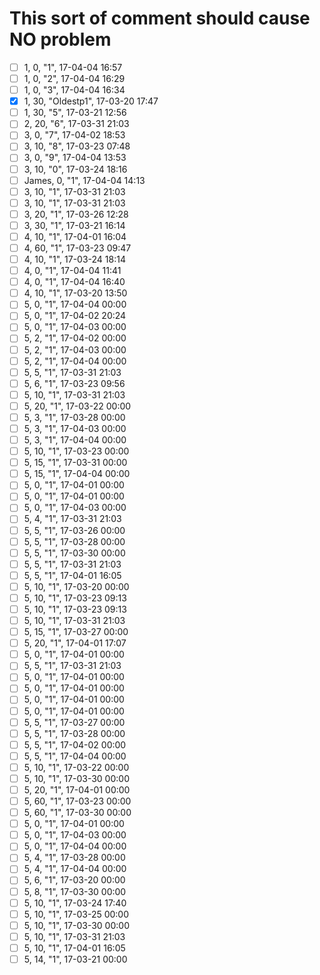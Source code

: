 # This sort of comment should cause NO problem
- [ ] 1,   0, "1", 17-04-04 16:57
- [ ] 1,   0, "2", 17-04-04 16:29
- [ ] 1,   0, "3", 17-04-04 16:34
- [x] 1,  30, "Oldestp1", 17-03-20 17:47
- [ ] 1,  30, "5", 17-03-21 12:56
- [ ] 2,  20, "6", 17-03-31 21:03
- [ ] 3,   0, "7", 17-04-02 18:53
- [ ] 3,  10, "8", 17-03-23 07:48
- [ ] 3,   0, "9", 17-04-04 13:53
- [ ] 3,  10, "0", 17-03-24 18:16
- [ ] James,   0, "1", 17-04-04 14:13
- [ ] 3,  10, "1", 17-03-31 21:03
- [ ] 3,  10, "1", 17-03-31 21:03
- [ ] 3,  20, "1", 17-03-26 12:28
- [ ] 3,  30, "1", 17-03-21 16:14
- [ ] 4,  10, "1", 17-04-01 16:04
- [ ] 4,  60, "1", 17-03-23 09:47
- [ ] 4,  10, "1", 17-03-24 18:14
- [ ] 4,   0, "1", 17-04-04 11:41
- [ ] 4,   0, "1", 17-04-04 16:40
- [ ] 4,  10, "1", 17-03-20 13:50
- [ ] 5,   0, "1", 17-04-04 00:00
- [ ] 5,   0, "1", 17-04-02 20:24
- [ ] 5,   0, "1", 17-04-03 00:00
- [ ] 5,   2, "1", 17-04-02 00:00
- [ ] 5,   2, "1", 17-04-03 00:00
- [ ] 5,   2, "1", 17-04-04 00:00
- [ ] 5,   5, "1", 17-03-31 21:03
- [ ] 5,   6, "1", 17-03-23 09:56
- [ ] 5,  10, "1", 17-03-31 21:03
- [ ] 5,  20, "1", 17-03-22 00:00
- [ ] 5,   3, "1", 17-03-28 00:00
- [ ] 5,   3, "1", 17-04-03 00:00
- [ ] 5,   3, "1", 17-04-04 00:00
- [ ] 5,  10, "1", 17-03-23 00:00
- [ ] 5,  15, "1", 17-03-31 00:00
- [ ] 5,  15, "1", 17-04-04 00:00
- [ ] 5,   0, "1", 17-04-01 00:00
- [ ] 5,   0, "1", 17-04-01 00:00
- [ ] 5,   0, "1", 17-04-03 00:00
- [ ] 5,   4, "1", 17-03-31 21:03
- [ ] 5,   5, "1", 17-03-26 00:00
- [ ] 5,   5, "1", 17-03-28 00:00
- [ ] 5,   5, "1", 17-03-30 00:00
- [ ] 5,   5, "1", 17-03-31 21:03
- [ ] 5,   5, "1", 17-04-01 16:05
- [ ] 5,  10, "1", 17-03-20 00:00
- [ ] 5,  10, "1", 17-03-23 09:13
- [ ] 5,  10, "1", 17-03-23 09:13
- [ ] 5,  10, "1", 17-03-31 21:03
- [ ] 5,  15, "1", 17-03-27 00:00
- [ ] 5,  20, "1", 17-04-01 17:07
- [ ] 5,   0, "1", 17-04-01 00:00
- [ ] 5,   5, "1", 17-03-31 21:03
- [ ] 5,   0, "1", 17-04-01 00:00
- [ ] 5,   0, "1", 17-04-01 00:00
- [ ] 5,   0, "1", 17-04-01 00:00
- [ ] 5,   0, "1", 17-04-01 00:00
- [ ] 5,   5, "1", 17-03-27 00:00
- [ ] 5,   5, "1", 17-03-28 00:00
- [ ] 5,   5, "1", 17-04-02 00:00
- [ ] 5,   5, "1", 17-04-04 00:00
- [ ] 5,  10, "1", 17-03-22 00:00
- [ ] 5,  10, "1", 17-03-30 00:00
- [ ] 5,  20, "1", 17-04-01 00:00
- [ ] 5,  60, "1", 17-03-23 00:00
- [ ] 5,  60, "1", 17-03-30 00:00
- [ ] 5,   0, "1", 17-04-01 00:00
- [ ] 5,   0, "1", 17-04-03 00:00
- [ ] 5,   0, "1", 17-04-04 00:00
- [ ] 5,   4, "1", 17-03-28 00:00
- [ ] 5,   4, "1", 17-04-04 00:00
- [ ] 5,   6, "1", 17-03-20 00:00
- [ ] 5,   8, "1", 17-03-30 00:00
- [ ] 5,  10, "1", 17-03-24 17:40
- [ ] 5,  10, "1", 17-03-25 00:00
- [ ] 5,  10, "1", 17-03-30 00:00
- [ ] 5,  10, "1", 17-03-31 21:03
- [ ] 5,  10, "1", 17-04-01 16:05
- [ ] 5,  14, "1", 17-03-21 00:00
